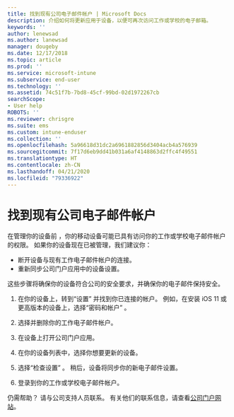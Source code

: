 ```yaml
---
title: 找到现有公司电子邮件帐户 | Microsoft Docs
description: 介绍如何将更新应用于设备，以便可再次访问工作或学校的电子邮箱。
keywords: ''
author: lenewsad
ms.author: lanewsad
manager: dougeby
ms.date: 12/17/2018
ms.topic: article
ms.prod: ''
ms.service: microsoft-intune
ms.subservice: end-user
ms.technology: ''
ms.assetid: 74c51f7b-7bd8-45cf-99bd-02d1972267cb
searchScope:
- User help
ROBOTS: ''
ms.reviewer: chrisgre
ms.suite: ems
ms.custom: intune-enduser
ms.collection: ''
ms.openlocfilehash: 5a96618d31dc2a6961882856d3404acb4a576939
ms.sourcegitcommit: 7f17d6eb9dd41b031a6af4148863d2ffc4f49551
ms.translationtype: HT
ms.contentlocale: zh-CN
ms.lasthandoff: 04/21/2020
ms.locfileid: "79336922"
---
```

# <a name="an-existing-company-email-account-was-found"></a>找到现有公司电子邮件帐户

在管理你的设备前  ，你的移动设备可能已具有访问你的工作或学校电子邮件帐户的权限。 如果你的设备现在已被管理，我们建议你：

* 断开设备与现有工作电子邮件帐户的连接。
* 重新同步公司门户应用中的设备设置。  

这些步骤将确保你的设备符合公司的安全要求，并确保你的电子邮件保持安全。

1. 在你的设备上，转到“设置”  并找到你已连接的帐户。 例如，在安装 iOS 11 或更高版本的设备上，选择“密码和帐户”  。
 
2. 选择并删除你的工作电子邮件帐户。

3. 在设备上打开公司门户应用。  

4. 在你的设备列表中，选择你想要更新的设备。

5. 选择“检查设置”  。 稍后，设备将同步你的新电子邮件设置。

6. 登录到你的工作或学校电子邮件帐户。

仍需帮助？ 请与公司支持人员联系。 有关他们的联系信息，请查看[公司门户网站](https://go.microsoft.com/fwlink/?linkid=2010980)。
